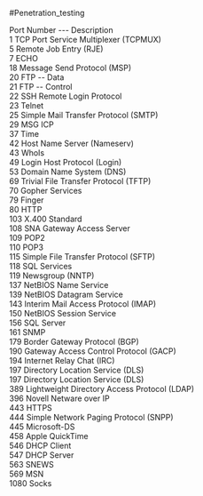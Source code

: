 #Penetration_testing

Port Number ---
			Description<br/>
1			TCP Port Service Multiplexer (TCPMUX)<br/>
5			Remote Job Entry (RJE)<br/>
7	ECHO<br/>
18	Message Send Protocol (MSP)<br/>
20	FTP -- Data<br/>
21	FTP -- Control<br/>
22	SSH Remote Login Protocol<br/>
23	Telnet<br/>
25	Simple Mail Transfer Protocol (SMTP)<br/>
29	MSG ICP<br/>
37	Time<br/>
42	Host Name Server (Nameserv)<br/>
43	WhoIs<br/>
49	Login Host Protocol (Login)<br/>
53	Domain Name System (DNS)<br/>
69	Trivial File Transfer Protocol (TFTP)<br/>
70	Gopher Services<br/>
79	Finger<br/>
80	HTTP<br/>
103	X.400 Standard<br/>
108	SNA Gateway Access Server<br/>
109	POP2<br/>
110	POP3<br/>
115	Simple File Transfer Protocol (SFTP)<br/>
118	SQL Services<br/>
119	Newsgroup (NNTP)<br/>
137	NetBIOS Name Service<br/>
139	NetBIOS Datagram Service<br/>
143	Interim Mail Access Protocol (IMAP)<br/>
150	NetBIOS Session Service<br/>
156	SQL Server<br/>
161	SNMP<br/>
179	Border Gateway Protocol (BGP)<br/>
190	Gateway Access Control Protocol (GACP)<br/>
194	Internet Relay Chat (IRC)<br/>
197	Directory Location Service (DLS)<br/>
197	Directory Location Service (DLS)<br/>
389	Lightweight Directory Access Protocol (LDAP)<br/>
396	Novell Netware over IP<br/>
443	HTTPS<br/>
444	Simple Network Paging Protocol (SNPP)<br/>
445	Microsoft-DS<br/>
458	Apple QuickTime<br/>
546	DHCP Client<br/>
547	DHCP Server<br/>
563	SNEWS<br/>
569	MSN<br/>
1080	Socks<br/>

